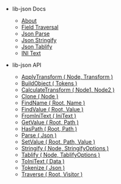 <!-- _sidebar.md -->

- lib-json Docs
	- [About](README.md "lib-json")
	- [Field Traversal]()
	- [Json Parse]()
	- [Json Stringify]()
	- [Json Tablify]()
	- [INI Text]()

- lib-json API
	- [ApplyTransform ( Node, Transform )](api/ApplyTransform.md "lib-json.ApplyTransform()")
	- [BuildObject ( Tokens )](api/BuildObject.md "lib-json.BuildObject()")
	- [CalculateTransform ( Node1, Node2 )](api/CalculateTransform.md "lib-json.CalculateTransform()")
	- [Clone ( Node )](api/Clone.md "lib-json.Clone()")
	- [FindName ( Root, Name )](api/FindName.md "lib-json.FindName()")
	- [FindValue ( Root, Value )](api/FindValue.md "lib-json.FindValue()")
	- [FromIniText ( IniText )](api/FromIniText.md "lib-json.FromIniText()")
	- [GetValue ( Root, Path )](api/GetValue.md "lib-json.GetValue()")
	- [HasPath ( Root, Path )](api/HasPath.md "lib-json.HasPath()")
	- [Parse ( Json )](api/Parse.md "lib-json.Parse()")
	- [SetValue ( Root, Path, Value )](api/SetValue.md "lib-json.SetValue()")
	- [Stringify ( Node, StringifyOptions )](api/Stringify.md "lib-json.Stringify()")
	- [Tablify ( Node, TablifyOptions )](api/Tablify.md "lib-json.Tablify()")
	- [ToIniText ( Data )](api/ToIniText.md "lib-json.ToIniText()")
	- [Tokenize ( Json )](api/Tokenize.md "lib-json.Tokenize()")
	- [Traverse ( Root, Visitor )](api/Traverse.md "lib-json.Traverse()")



